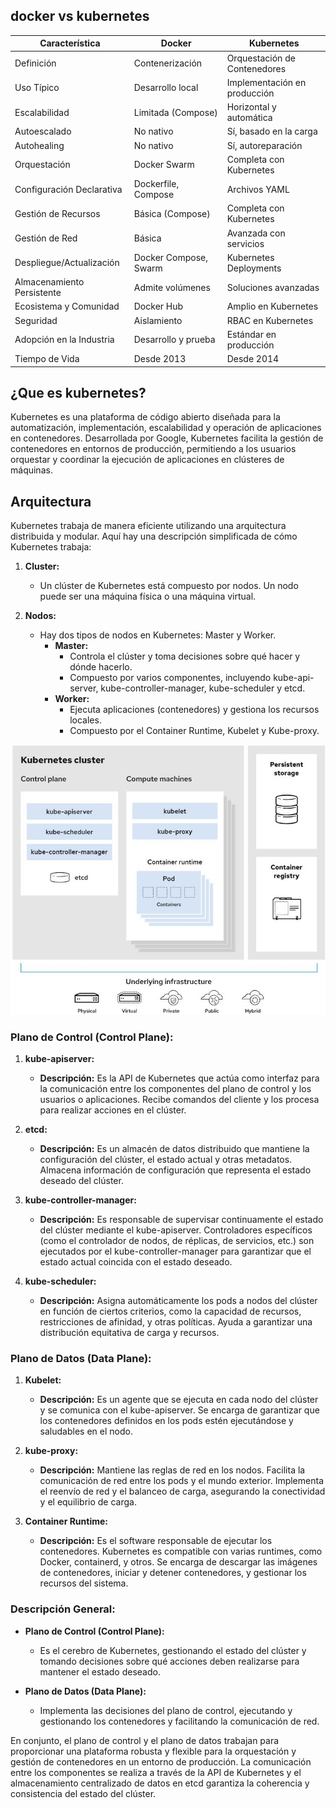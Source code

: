 ## docker vs kubernetes

| Característica            | Docker              | Kubernetes                |
|---------------------------|---------------------|---------------------------|
| Definición                | Contenerización     | Orquestación de Contenedores|
| Uso Típico                | Desarrollo local    | Implementación en producción|
| Escalabilidad             | Limitada (Compose)  | Horizontal y automática    |
| Autoescalado              | No nativo           | Sí, basado en la carga     |
| Autohealing               | No nativo           | Sí, autoreparación        |
| Orquestación              | Docker Swarm        | Completa con Kubernetes   |
| Configuración Declarativa | Dockerfile, Compose | Archivos YAML             |
| Gestión de Recursos       | Básica (Compose)     | Completa con Kubernetes   |
| Gestión de Red            | Básica               | Avanzada con servicios    |
| Despliegue/Actualización  | Docker Compose, Swarm| Kubernetes Deployments    |
| Almacenamiento Persistente| Admite volúmenes     | Soluciones avanzadas      |
| Ecosistema y Comunidad     | Docker Hub           | Amplio en Kubernetes       |
| Seguridad                 | Aislamiento          | RBAC en Kubernetes        |
| Adopción en la Industria  | Desarrollo y prueba  | Estándar en producción    |
| Tiempo de Vida            | Desde 2013           | Desde 2014                |


## ¿Que es kubernetes?

Kubernetes es una plataforma de código abierto diseñada para la automatización, implementación, escalabilidad y operación de aplicaciones en contenedores. Desarrollada por Google, Kubernetes facilita la gestión de contenedores en entornos de producción, permitiendo a los usuarios orquestar y coordinar la ejecución de aplicaciones en clústeres de máquinas.

## Arquitectura

Kubernetes trabaja de manera eficiente utilizando una arquitectura distribuida y modular. Aquí hay una descripción simplificada de cómo Kubernetes trabaja:

1. **Cluster:**
   - Un clúster de Kubernetes está compuesto por nodos. Un nodo puede ser una máquina física o una máquina virtual.

2. **Nodos:**
   - Hay dos tipos de nodos en Kubernetes: Master y Worker.
      - **Master:**
         - Controla el clúster y toma decisiones sobre qué hacer y dónde hacerlo.
         - Compuesto por varios componentes, incluyendo kube-api-server, kube-controller-manager, kube-scheduler y etcd.
      - **Worker:**
         - Ejecuta aplicaciones (contenedores) y gestiona los recursos locales.
         - Compuesto por el Container Runtime, Kubelet y Kube-proxy.

![Diagrama](https://github.com/Andherson333333/k8s/blob/main/arquictectura/imagenes/kubernetes-2.JPG)

### Plano de Control (Control Plane):

1. **kube-apiserver:**
   - **Descripción:** Es la API de Kubernetes que actúa como interfaz para la comunicación entre los componentes del plano de control y los usuarios o aplicaciones. Recibe comandos del cliente y los procesa para realizar acciones en el clúster.

2. **etcd:**
   - **Descripción:** Es un almacén de datos distribuido que mantiene la configuración del clúster, el estado actual y otras metadatos. Almacena información de configuración que representa el estado deseado del clúster.

3. **kube-controller-manager:**
   - **Descripción:** Es responsable de supervisar continuamente el estado del clúster mediante el kube-apiserver. Controladores específicos (como el controlador de nodos, de réplicas, de servicios, etc.) son ejecutados por el kube-controller-manager para garantizar que el estado actual coincida con el estado deseado.

4. **kube-scheduler:**
   - **Descripción:** Asigna automáticamente los pods a nodos del clúster en función de ciertos criterios, como la capacidad de recursos, restricciones de afinidad, y otras políticas. Ayuda a garantizar una distribución equitativa de carga y recursos.

### Plano de Datos (Data Plane):

1. **Kubelet:**
   - **Descripción:** Es un agente que se ejecuta en cada nodo del clúster y se comunica con el kube-apiserver. Se encarga de garantizar que los contenedores definidos en los pods estén ejecutándose y saludables en el nodo.

2. **kube-proxy:**
   - **Descripción:** Mantiene las reglas de red en los nodos. Facilita la comunicación de red entre los pods y el mundo exterior. Implementa el reenvío de red y el balanceo de carga, asegurando la conectividad y el equilibrio de carga.

3. **Container Runtime:**
   - **Descripción:** Es el software responsable de ejecutar los contenedores. Kubernetes es compatible con varias runtimes, como Docker, containerd, y otros. Se encarga de descargar las imágenes de contenedores, iniciar y detener contenedores, y gestionar los recursos del sistema.

### Descripción General:

- **Plano de Control (Control Plane):**
  - Es el cerebro de Kubernetes, gestionando el estado del clúster y tomando decisiones sobre qué acciones deben realizarse para mantener el estado deseado.

- **Plano de Datos (Data Plane):**
  - Implementa las decisiones del plano de control, ejecutando y gestionando los contenedores y facilitando la comunicación de red.

En conjunto, el plano de control y el plano de datos trabajan para proporcionar una plataforma robusta y flexible para la orquestación y gestión de contenedores en un entorno de producción. La comunicación entre los componentes se realiza a través de la API de Kubernetes y el almacenamiento centralizado de datos en etcd garantiza la coherencia y consistencia del estado del clúster.

